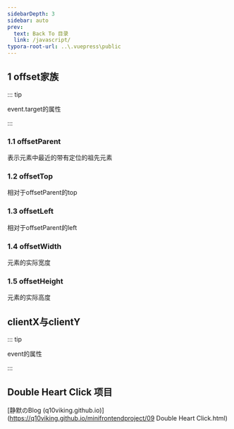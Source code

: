 ```yaml
---
sidebarDepth: 3
sidebar: auto
prev:
  text: Back To 目录
  link: /javascript/
typora-root-url: ..\.vuepress\public
---
```


## 1 offset家族

::: tip

event.target的属性

:::

### 1.1  offsetParent

表示元素中最近的带有定位的祖先元素

### 1.2 offsetTop

相对于offsetParent的top

### 1.3 offsetLeft

相对于offsetParent的left

### 1.4 offsetWidth

元素的实际宽度

### 1.5 offsetHeight

元素的实际高度



## clientX与clientY

::: tip

event的属性

:::

## Double Heart Click 项目

[静默のBlog (q10viking.github.io)](https://q10viking.github.io/minifrontendproject/09 Double Heart Click.html)

<common-progresson-snippet src="https://q10viking.github.io/Mini-FrontEnd-project/13%20Double%20heart%20click/"/>

## 

